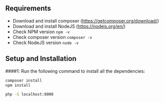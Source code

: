 ## Requirements
- Download and install composer (https://getcomposer.org/download/)
- Download and install NodeJS (https://nodejs.org/en/)
- Check NPM version ```npm -v```
- Check composer version ```composer -v```
- Check NodeJS version ```node -v```

## Setup and Installation
####1: Run the following command to install all the dependencies:
```bash
composer install
npm install
```

```bash
php -S localhost:8000
```